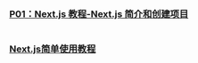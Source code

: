### [P01：Next.js 教程-Next.js 简介和创建项目](https://www.mybj123.com/7979.html)

```shell

```

### [Next.js简单使用教程](https://juejin.cn/post/6984612818293096478)

```shell

```

### []()

```shell

```

### []()

```shell

```

### []()

```shell

```

### []()

```shell

```

### []()

```shell

```

### []()

```shell

```

### []()

```shell

```

### []()

```shell

```

### []()

```shell

```
